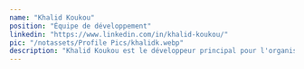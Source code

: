 ```yaml
---
name: "Khalid Koukou"
position: "Équipe de développement"
linkedin: "https://www.linkedin.com/in/khalid-koukou/"
pic: "/notassets/Profile Pics/khalidk.webp"
description: "Khalid Koukou est le développeur principal pour l'organisation 'Resilient Communities', basé à Casablanca, au Maroc. En tant que développeur expérimenté pour le web et les applications mobiles, Khalid est engagé non seulement dans son travail technique, mais aussi dans la promotion de l'innovation pour le développement communautaire et la création de solutions technologiques impactantes."
---
```

